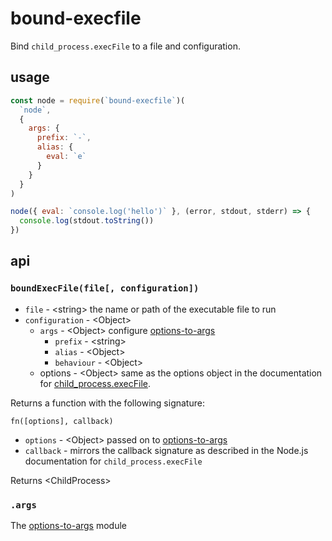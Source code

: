 # bound-execfile

Bind `child_process.execFile` to a file and configuration.

## usage

```javascript
const node = require(`bound-execfile`)(
  `node`,
  {
    args: {
      prefix: `-`,
      alias: {
        eval: `e`
      }
    }
  }
)

node({ eval: `console.log('hello')` }, (error, stdout, stderr) => {
  console.log(stdout.toString())
})
```

## api

### `boundExecFile(file[, configuration])`

- `file` - &lt;string&gt; the name or path of the executable file to run
- `configuration` - &lt;Object&gt;
  - `args` - &lt;Object&gt; configure [options-to-args](https://www.npmjs.com/package/options-to-args)
    - `prefix` - &lt;string&gt;
    - `alias` - &lt;Object&gt;
    - `behaviour` - &lt;Object&gt;
  - options - &lt;Object&gt; same as the options object in the documentation for [child_process.execFile](https://nodejs.org/api/child_process.html#child_process_child_process_execfile_file_args_options_callback).

Returns a function with the following signature:

`fn([options], callback)`

- `options` - &lt;Object&gt; passed on to [options-to-args](https://www.npmjs.com/package/options-to-args)
- `callback` - mirrors the callback signature as described in the Node.js documentation for `child_process.execFile`

Returns &lt;ChildProcess&gt;

### `.args`

The [options-to-args](https://www.npmjs.com/package/options-to-args) module
